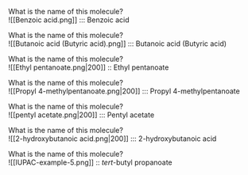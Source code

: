 What is the name of this molecule?<br>![[Benzoic acid.png]] ::: Benzoic acid 


What is the name of this molecule?<br>![[Butanoic acid (Butyric acid).png]] ::: Butanoic acid (Butyric acid)


What is the name of this molecule?<br>![[Ethyl pentanoate.png|200]] :: Ethyl pentanoate


What is the name of this molecule?<br>![[Propyl 4-methylpentanoate.png|200]] ::: Propyl 4-methylpentanoate


What is the name of this molecule?<br>![[pentyl acetate.png|200]] ::: Pentyl acetate


What is the name of this molecule?<br>![[2-hydroxybutanoic acid.png|200]] ::: 2-hydroxybutanoic acid


What is the name of this molecule?<br>![[IUPAC-example-5.png]]  :: *tert*-butyl propanoate